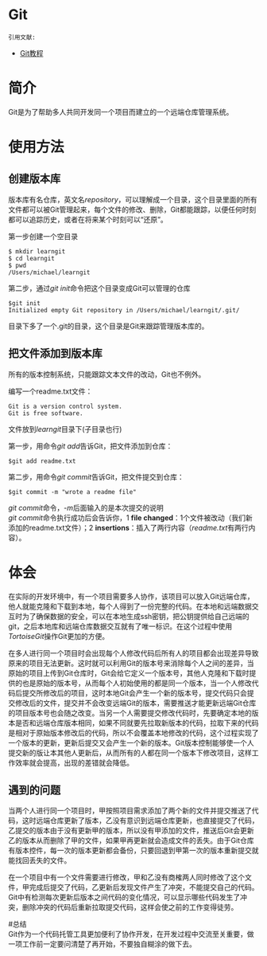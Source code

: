 # Git  
`引用文献:`
* [Git教程](https://www.liaoxuefeng.com/wiki/896043488029600)

# 简介
Git是为了帮助多人共同开发同一个项目而建立的一个远端仓库管理系统。

# 使用方法  
## 创建版本库  
版本库有名仓库，英文名*repository*，可以理解成一个目录，这个目录里面的所有文件都可以被Git管理起来，每个文件的修改、删除，Git都能跟踪，以便任何时刻都可以追踪历史，或者在将来某个时刻可以“还原”。  

第一步创建一个空目录
```
$ mkdir learngit
$ cd learngit
$ pwd
/Users/michael/learngit
```  
第二步，通过*git init*命令把这个目录变成Git可以管理的仓库  
```
$git init
Initialized empty Git repository in /Users/michael/learngit/.git/
```
目录下多了一个.git的目录，这个目录是Git来跟踪管理版本库的。

## 把文件添加到版本库 
所有的版本控制系统，只能跟踪文本文件的改动，Git也不例外。  

编写一个readme.txt文件：  
```
Git is a version control system.
Git is free software.
```
文件放到*learngit*目录下(子目录也行) 

第一步，用命令*git add*告诉Git，把文件添加到仓库：
```
$git add readme.txt
```

第二步，用命令*git commit*告诉Git，把文件提交到仓库：
```
$git commit -m "wrote a readme file"
```
*git commit*命令，*-m*后面输入的是本次提交的说明  
*git commit*命令执行成功后会告诉你，1 **file changed**：1个文件被改动（我们新添加的readme.txt文件）；2 **insertions**：插入了两行内容（*readme.txt*有两行内容）。
# 体会
在实际的开发环境中，有一个项目需要多人协作，该项目可以放入Git远端仓库，他人就能克隆和下载到本地，每个人得到了一份完整的代码。在本地和远端数据交互时为了确保数据的安全，可以在本地生成ssh密钥，把公钥提供给自己远端的git，之后本地库和远端仓库数据交互就有了唯一标识。在这个过程中使用*TortoiseGit*操作Git更加的方便。  

在多人进行同一个项目时会出现每个人修改代码后所有人的项目都会出现差异导致原来的项目无法更新。这时就可以利用Git的版本号来消除每个人之间的差异，当原始的项目上传到Git仓库时，Git会给它定义一个版本号，其他人克隆和下载时提供的也是原始的版本号，从而每个人初始使用的都是同一个版本，当一个人修改代码后提交所修改后的项目，这时本地Git会产生一个新的版本号，提交代码只会提交修改后的文件，提交并不会改变远端Git的版本，需要推送才能更新远端Git仓库的项目版本号也会随之改变。当另一个人需要提交修改代码时，先要确定本地的版本是否和远端仓库版本相同，如果不同就要先拉取新版本的代码，拉取下来的代码是相对于原始版本修改后的代码，所以不会覆盖本地修改的代码，这个过程实现了一个版本的更新，更新后提交又会产生一个新的版本。Git版本控制能够使一个人提交新的版让本其他人更新后，从而所有的人都在同一个版本下修改项目，这样工作效率就会提高，出现的差错就会降低。  

## 遇到的问题  
当两个人进行同一个项目时，甲按照项目需求添加了两个新的文件并提交推送了代码，这时远端仓库更新了版本，乙没有意识到远端仓库更新，也直接提交了代码，乙提交的版本由于没有更新甲的版本，所以没有甲添加的文件，推送后Git会更新乙的版本从而删除了甲的文件，如果甲再更新就会造成文件的丢失。由于Git仓库有版本控件，每一次的版本更新都会备份，只要回退到甲第一次的版本重新提交就能找回丢失的文件。  

在一个项目中有一个文件需要进行修改，甲和乙没有商榷两人同时修改了这个文件，甲完成后提交了代码，乙更新后发现文件产生了冲突，不能提交自己的代码。Git中有检测每次更新后版本之间代码的变化情况，可以显示哪些代码发生了冲突，删除冲突的代码后重新拉取提交代码，这样会使之前的工作变得徒劳。  

#总结  
Git作为一个代码托管工具更加便利了协作开发，在开发过程中交流至关重要，做一项工作前一定要问清楚了再开始，不要独自糊涂的做下去。